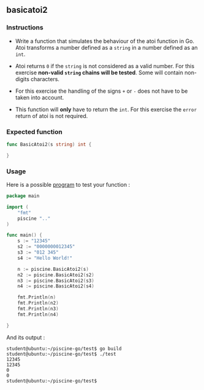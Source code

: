 ## basicatoi2

### Instructions

-   Write a function that simulates the behaviour of the atoi function in Go. Atoi transforms a number defined as a `string` in a number defined as an `int`.

-   Atoi returns `0` if the `string` is not considered as a valid number. For this exercise **non-valid `string` chains will be tested**. Some will contain non-digits characters.

-   For this exercise the handling of the signs `+` or `-` does not have to be taken into account.

-   This function will **only** have to return the `int`. For this exercise the `error` return of atoi is not required.

### Expected function

```go
func BasicAtoi2(s string) int {

}
```

### Usage

Here is a possible [program](TODO-LINK) to test your function :

```go
package main

import (
	"fmt"
	piscine ".."
)

func main() {
	s := "12345"
	s2 := "0000000012345"
	s3 := "012 345"
	s4 := "Hello World!"

	n := piscine.BasicAtoi2(s)
	n2 := piscine.BasicAtoi2(s2)
	n3 := piscine.BasicAtoi2(s3)
	n4 := piscine.BasicAtoi2(s4)

	fmt.Println(n)
	fmt.Println(n2)
	fmt.Println(n3)
	fmt.Println(n4)

}
```

And its output :

```console
student@ubuntu:~/piscine-go/test$ go build
student@ubuntu:~/piscine-go/test$ ./test
12345
12345
0
0
student@ubuntu:~/piscine-go/test$
```
